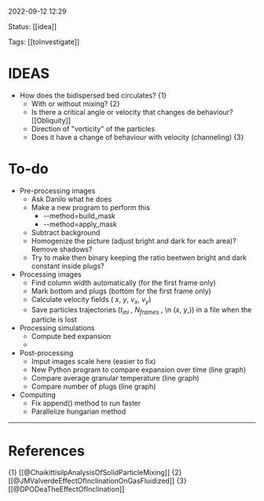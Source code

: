  2022-09-12  12:29

Status: [[idea]] 

Tags: [[toInvestigate]]

# IDEAS
* How does the bidispersed bed circulates? {1} 
	* With or without mixing? {2}
	* Is there a critical angle or velocity that changes de behaviour? [[Obliquity]]
	* Direction of "vorticity" of the particles
	* Does it have a change of behaviour with velocity (channeling) {3}

# To-do
* Pre-processing images
	* Ask Danilo what he does
	* Make a new program to perform this
		* --method=build_mask
		* --method=apply_mask
	* Subtract background
	* Homogenize the picture (adjust bright and dark for each area)? Remove shadows? 
	* Try to make then binary keeping the ratio beetwen bright and dark constant inside plugs?
* Processing images
	* Find column width automatically (for the first frame only)
	* Mark bottom and plugs (bottom for the first frame only)
	* Calculate velocity fields ( $x$, $y$, $v_x$, $v_y$)
	* Save particles trajectories ($t_{ini}$ , $N_{frames}$ , \\n ($x$, $y$,)) in a file when the particle is lost
* Processing simulations
	* Compute bed expansion
	* 
* Post-processing
	* Imput images scale here (easier to fix)
	* New Python program to compare expansion over time (line graph)
	* Compare average granular temperature (line graph)
	* Compare number of plugs (line graph)
* Computing
	* Fix append() method to run faster
	* Parallelize hungarian method




---
# References
{1} [[@ChaikittisilpAnalysisOfSolidParticleMixing]]
{2} [[@JMValverdeEffectOfInclinationOnGasFluidized]]
{3} [[@DPODeaTheEffectOfInclination]]

